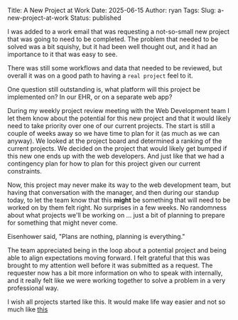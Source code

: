 Title: A New Project at Work
Date: 2025-06-15
Author: ryan
Tags: 
Slug: a-new-project-at-work
Status: published

I was added to a work email that was requesting a not-so-small new project that was going to need to be completed. The problem that needed to be solved was a bit squishy, but it had been well thought out, and it had an importance to it that was easy to see. 

There was still some workflows and data that needed to be reviewed, but overall it was on a good path to having a `real project` feel to it. 

One question still outstanding is, what platform will this project be implemented on? In our EHR, or on a separate web app? 

During my weekly project review meeting with the Web Development team I let them know about the potential for this new project and that it would likely need to take priority over one of our current projects. The start is still a couple of weeks away so we have time to plan for it (as much as we can anyway). We looked at the project board and determined a ranking of the current projects. We decided on the project that would likely get bumped if this new one ends up with the web developers. And just like that we had a contingency plan for how to plan for this project given our current constraints. 

Now, this project may never make its way to the web development team, but having that conversation with the manager, and then during our standup today, to let the team know that this **might** be something that will need to be worked on by them felt right. No surprises in a few weeks. No randomness about what projects we'll be working on ... just a bit of planning to prepare for something that might never come. 

Eisenhower said, "Plans are nothing, planning is everything."

The team appreciated being in the loop about a potential project and being able to align expectations moving forward. I felt grateful that this was brought to my attention well before it was submitted as a request. The requester now has a bit more information on who to speak with internally, and it really felt like we were working together to solve a problem in a very professional way. 

I wish all projects started like this. It would make life way easier and not so much like [this](https://oldbytes.space/@tschak/114661574560412783)